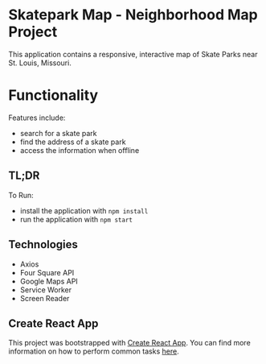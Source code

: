 # Skatepark Map - Neighborhood Map Project

This application contains a responsive, interactive map of Skate Parks near St. Louis, Missouri. 

# Functionality

Features include:
* search for a skate park
* find the address of a skate park
* access the information when offline

## TL;DR

To Run:

* install the application with `npm install`
* run the application with `npm start`

## Technologies

* Axios
* Four Square API
* Google Maps API
* Service Worker
* Screen Reader

## Create React App

This project was bootstrapped with [Create React App](https://github.com/facebookincubator/create-react-app). You can find more information on how to perform common tasks [here](https://github.com/facebookincubator/create-react-app/blob/master/packages/react-scripts/template/README.md).


